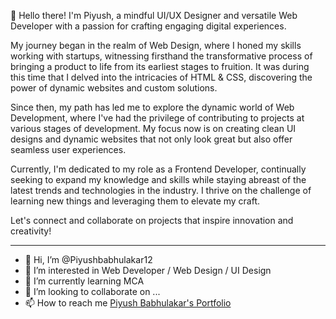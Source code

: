 👋 Hello there! I'm Piyush, a mindful UI/UX Designer and versatile Web Developer with a passion for crafting engaging digital experiences.

My journey began in the realm of Web Design, where I honed my skills working with startups, witnessing firsthand the transformative process of bringing a product to life from its earliest stages to fruition. It was during this time that I delved into the intricacies of HTML & CSS, discovering the power of dynamic websites and custom solutions.

Since then, my path has led me to explore the dynamic world of Web Development, where I've had the privilege of contributing to projects at various stages of development. My focus now is on creating clean UI designs and dynamic websites that not only look great but also offer seamless user experiences.

Currently, I'm dedicated to my role as a Frontend Developer, continually seeking to expand my knowledge and skills while staying abreast of the latest trends and technologies in the industry. I thrive on the challenge of learning new things and leveraging them to elevate my craft.

Let's connect and collaborate on projects that inspire innovation and creativity!

---

- 👋 Hi, I’m @Piyushbabhulakar12
- 👀 I’m interested in Web Developer / Web Design / UI Design
- 🌱 I’m currently learning MCA
- 💞️ I’m looking to collaborate on ...
- 📫 How to reach me [Piyush Babhulakar's Portfolio](https://piyushbabhulakar12.github.io/piyushbabhulakar)


<!---
Piyushbabhulakar12/Piyushbabhulakar12 is a ✨ special ✨ repository because its `README.md` (this file) appears on your GitHub profile.
You can click the Preview link to take a look at your changes.
--->
